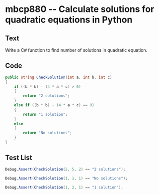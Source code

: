 # mbcp880 -- Calculate solutions for quadratic equations in Python

## Text

Write a C# function to find number of solutions in quadratic equation.

## Code

```csharp
public string CheckSolution(int a, int b, int c) 
{ 
    if ((b * b) - (4 * a * c) > 0) 
    { 
        return "2 solutions"; 
    } 
    else if ((b * b) - (4 * a * c) == 0) 
    { 
        return "1 solution"; 
    } 
    else 
    { 
        return "No solutions"; 
    } 
}
```

## Test List

```csharp
Debug.Assert(CheckSolution(2, 5, 2) == "2 solutions");
```

```csharp
Debug.Assert(CheckSolution(1, 1, 1) == "No solutions");
```

```csharp
Debug.Assert(CheckSolution(1, 2, 1) == "1 solution");
```
